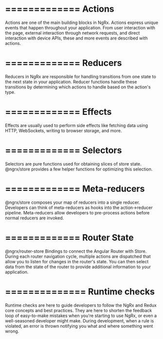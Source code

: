 =============
Actions
=============
Actions are one of the main building blocks in NgRx. Actions express unique events that happen throughout your application.
From user interaction with the page, external interaction through network requests,
and direct interaction with device APIs, these and more events are described with actions.

=============
Reducers
=============
Reducers in NgRx are responsible for handling transitions from one state to the next state in your application.
Reducer functions handle these transitions by determining which actions to handle based on the action's type.

=============
Effects
=============
Effects are usually used to perform side effects like fetching data using HTTP, WebSockets, writing to browser storage, and more.

=============
Selectors
=============
Selectors are pure functions used for obtaining slices of store state. @ngrx/store provides a few helper functions for optimizing this selection.

=============
Meta-reducers
=============
@ngrx/store composes your map of reducers into a single reducer.
Developers can think of meta-reducers as hooks into the action->reducer pipeline. Meta-reducers allow developers to pre-process actions before normal reducers are invoked.

=============
Router State
=============
@ngrx/router-store
Bindings to connect the Angular Router with Store. During each router navigation cycle, multiple actions are dispatched that allow you to listen for changes in the router's state. You can then select data from the state of the router to provide additional information to your application.

==============
Runtime checks
==============
Runtime checks are here to guide developers to follow the NgRx and Redux core concepts and best practices. They are here to shorten the feedback loop of easy-to-make mistakes when you're starting to use NgRx, or even a well-seasoned developer might make. During development, when a rule is violated, an error is thrown notifying you what and where something went wrong.
